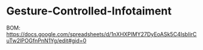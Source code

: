 # Gesture-Controlled-Infotaiment
BOM:
https://docs.google.com/spreadsheets/d/1nXHXPIMY27DyEoASk5C4IsbIirCuTw2lPOGfnPnN1Yg/edit#gid=0
